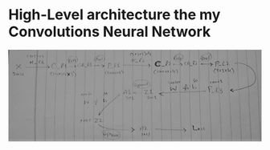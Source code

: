 # High-Level architecture the my Convolutions Neural Network

<img align="center" src="./results/NET.jpg">
